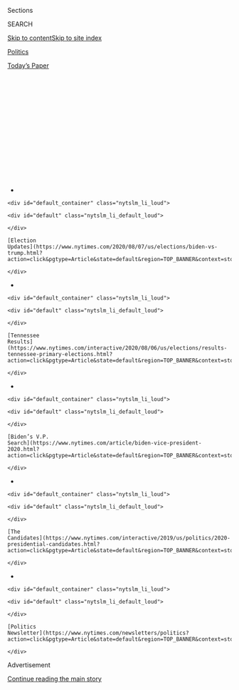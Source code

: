 <div id="app">

<div>

<div>

<div>

<div class="NYTAppHideMasthead css-1q2w90k e1suatyy0">

<div class="section css-ui9rw0 e1suatyy2">

<div class="css-eph4ug er09x8g0">

<div class="css-6n7j50">

</div>

<span class="css-1dv1kvn">Sections</span>

<div class="css-10488qs">

<span class="css-1dv1kvn">SEARCH</span>

</div>

[Skip to content](#site-content)[Skip to site index](#site-index)

</div>

<div id="masthead-section-label" class="css-1wr3we4 eaxe0e00">

[Politics](https://www.nytimes.com/section/politics)

</div>

<div class="css-10698na e1huz5gh0">

</div>

</div>

<div id="masthead-bar-one" class="section hasLinks css-15hmgas e1csuq9d3">

<div class="css-uqyvli e1csuq9d0">

</div>

<div class="css-1uqjmks e1csuq9d1">

</div>

<div class="css-9e9ivx">

[](https://myaccount.nytimes.com/auth/login?response_type=cookie&client_id=vi)

</div>

<div class="css-1bvtpon e1csuq9d2">

[Today’s Paper](https://www.nytimes.com/section/todayspaper)

</div>

</div>

</div>

</div>

<div data-aria-hidden="false">

<div id="site-content" role="main">

<div>

<div class="css-1aor85t" style="opacity:0.000000001;z-index:-1;visibility:hidden">

<div class="css-1hqnpie">

<div class="css-epjblv">

<span class="css-17xtcya">[Politics](/section/politics)</span><span class="css-x15j1o">|</span><span class="css-fwqvlz">As
Trump Pushes Into Portland, His Campaign Ads Turn Darker</span>

</div>

<div class="css-k008qs">

<div class="css-1iwv8en">

<span class="css-18z7m18"></span>

<div>

</div>

</div>

<span class="css-1n6z4y">https://nyti.ms/3hgvGxc</span>

<div class="css-1705lsu">

<div class="css-4xjgmj">

<div class="css-4skfbu" role="toolbar" data-aria-label="Social Media Share buttons, Save button, and Comments Panel with current comment count" data-testid="share-tools">

  - 
  - 
  - 
  - 
    
    <div class="css-6n7j50">
    
    </div>

  - 
  - 

</div>

</div>

</div>

</div>

</div>

</div>

<div id="NYT_TOP_BANNER_REGION" class="css-13pd83m">

<div>

<div id="styln-elections-notifications-menu" class="section interactive-content interactive-size-medium css-1edisqu">

<div class="css-17ih8de interactive-body">

<div class="nytslm_innerContainer" data-aria-live="polite">

<div class="nytslm_title">

</div>

  - 
    
    <div id="default_container" class="nytslm_li_loud">
    
    <div id="default" class="nytslm_li_default_loud">
    
    </div>
    
    [Election
    Updates](https://www.nytimes.com/2020/08/07/us/elections/biden-vs-trump.html?action=click&pgtype=Article&state=default&region=TOP_BANNER&context=storylines_menu)
    
    </div>

  - 
    
    <div id="default_container" class="nytslm_li_loud">
    
    <div id="default" class="nytslm_li_default_loud">
    
    </div>
    
    [Tennessee
    Results](https://www.nytimes.com/interactive/2020/08/06/us/elections/results-tennessee-primary-elections.html?action=click&pgtype=Article&state=default&region=TOP_BANNER&context=storylines_menu)
    
    </div>

  - 
    
    <div id="default_container" class="nytslm_li_loud">
    
    <div id="default" class="nytslm_li_default_loud">
    
    </div>
    
    [Biden’s V.P.
    Search](https://www.nytimes.com/article/biden-vice-president-2020.html?action=click&pgtype=Article&state=default&region=TOP_BANNER&context=storylines_menu)
    
    </div>

  - 
    
    <div id="default_container" class="nytslm_li_loud">
    
    <div id="default" class="nytslm_li_default_loud">
    
    </div>
    
    [The
    Candidates](https://www.nytimes.com/interactive/2019/us/politics/2020-presidential-candidates.html?action=click&pgtype=Article&state=default&region=TOP_BANNER&context=storylines_menu)
    
    </div>

  - 
    
    <div id="default_container" class="nytslm_li_loud">
    
    <div id="default" class="nytslm_li_default_loud">
    
    </div>
    
    [Politics
    Newsletter](https://www.nytimes.com/newsletters/politics?action=click&pgtype=Article&state=default&region=TOP_BANNER&context=storylines_menu)
    
    </div>

</div>

</div>

</div>

</div>

</div>

<div id="top-wrapper" class="css-1sy8kpn">

<div id="top-slug" class="css-l9onyx">

Advertisement

</div>

[Continue reading the main story](#after-top)

<div class="ad top-wrapper" style="text-align:center;height:100%;display:block;min-height:250px">

<div id="top" class="place-ad" data-position="top" data-size-key="top">

</div>

</div>

<div id="after-top">

</div>

</div>

<div>

<div id="sponsor-wrapper" class="css-1hyfx7x">

<div id="sponsor-slug" class="css-19vbshk">

Supported by

</div>

[Continue reading the main story](#after-sponsor)

<div id="sponsor" class="ad sponsor-wrapper" style="text-align:center;height:100%;display:block">

</div>

<div id="after-sponsor">

</div>

</div>

<div class="css-186x18t">

</div>

<div class="css-1vkm6nb ehdk2mb0">

# As Trump Pushes Into Portland, His Campaign Ads Turn Darker

</div>

The Trump campaign is spending millions on ads that promote a dark and
exaggerated portrayal of Democratic-led cities, a tactic that reinforces
his “law and order’’ campaign message.

<div class="css-79elbk" data-testid="photoviewer-wrapper">

<div class="css-z3e15g" data-testid="photoviewer-wrapper-hidden">

</div>

<div class="css-1a48zt4 ehw59r15" data-testid="photoviewer-children">

![<span class="css-16f3y1r e13ogyst0" data-aria-hidden="true">Federal
agents clashed with protesters in Portland, Ore., on Tuesday. President
Trump has strained to tie images of unrest in American cities to his
Democratic opponent, Joseph R. Biden
Jr.</span><span class="css-cnj6d5 e1z0qqy90" itemprop="copyrightHolder"><span class="css-1ly73wi e1tej78p0">Credit...</span><span><span>Mason
Trinca for The New York
Times</span></span></span>](https://static01.nyt.com/images/2020/07/21/us/politics/21trump-ads1/merlin_174794250_8fc7f37e-e2aa-48a9-8341-0b37a7a0fda1-articleLarge.jpg?quality=75&auto=webp&disable=upscale)

</div>

</div>

<div class="css-18e8msd">

<div class="css-otjvjh epjyd6m0">

<div class="css-nmf14i ey68jwv0" data-aria-hidden="true">

[![Maggie
Haberman](https://static01.nyt.com/images/2018/07/12/multimedia/author-maggie-haberman/author-maggie-haberman-thumbLarge.png
"Maggie Haberman")](https://www.nytimes.com/by/maggie-haberman)[![Nick
Corasaniti](https://static01.nyt.com/images/2018/06/13/multimedia/author-nick-corasaniti/author-nick-corasaniti-thumbLarge-v2.png
"Nick Corasaniti")](https://www.nytimes.com/by/nick-corasaniti)[![Annie
Karni](https://static01.nyt.com/images/2019/02/05/multimedia/author-annie-karni/author-annie-karni-thumbLarge.png
"Annie Karni")](https://www.nytimes.com/by/annie-karni)

</div>

<div class="css-1baulvz">

By [<span class="css-1baulvz" itemprop="name">Maggie
Haberman</span>](https://www.nytimes.com/by/maggie-haberman),
[<span class="css-1baulvz" itemprop="name">Nick
Corasaniti</span>](https://www.nytimes.com/by/nick-corasaniti) and
[<span class="css-1baulvz last-byline" itemprop="name">Annie
Karni</span>](https://www.nytimes.com/by/annie-karni)

</div>

</div>

  - 
    
    <div class="css-ld3wwf e16638kd2">
    
    Published July 21, 2020Updated Aug. 7, 2020
    
    </div>

  - 
    
    <div class="css-4xjgmj">
    
    <div class="css-pvvomx" role="toolbar" data-aria-label="Social Media Share buttons, Save button, and Comments Panel with current comment count" data-testid="share-tools">
    
      - 
      - 
      - 
      - 
        
        <div class="css-6n7j50">
        
        </div>
    
      - 
      - 
    
    </div>
    
    </div>

</div>

</div>

<div class="section meteredContent css-1r7ky0e" name="articleBody" itemprop="articleBody">

<div class="css-1fanzo5 StoryBodyCompanionColumn">

<div class="css-53u6y8">

*Follow our latest coverage of* [*the Biden vs. Trump 2020 election
here*](https://www.nytimes.com/2020/08/07/us/elections/biden-vs-trump.html)*.*

As [President
Trump](https://www.nytimes.com/interactive/2020/us/elections/donald-trump.html)
deploys federal agents to Portland, Ore., and threatens to dispatch more
to other cities, his re-election campaign is spending millions of
dollars on several ominous television ads that promote fear and dovetail
with his political message of “law and order.”

The influx of agents in Portland has led to [scenes of confrontations
and chaos](https://www.nytimes.com/2020/07/21/us/portland-protests.html)
that Mr. Trump and his White House aides have pointed to as they try to
burnish a false narrative about Democratic elected officials allowing
dangerous protesters to create widespread bedlam.

The Trump campaign is driving home that message with [a new
ad](https://www.youtube.com/watch?v=moZOrq0qL3Q&feature=youtu.be) that
tries to tie its dark portrayal of Democratic-led cities to Mr. Trump’s
main rival, [Joseph R. Biden
Jr.](https://www.nytimes.com/interactive/2020/us/elections/joe-biden.html)
— with exaggerated images intended to persuade viewers that lawless
anarchy would prevail if Mr. Biden won the presidency. The ad simulates
a break-in at the home of an older woman and ends with her being
attacked while she waits on hold for a 911 call, as shadowy, dark
intruders flicker in the background.

So far, the campaign has spent almost $20 million over the last 20 days
on that ad and two other similar ones, more than Mr. Biden has spent on
his total television budget in the same time frame, and a relatively
large sum for this stage of the race. Though the ads predate the federal
actions in Portland, they convey a common theme of lawlessness under
Democratic leadership.

</div>

</div>

<div class="css-1fanzo5 StoryBodyCompanionColumn">

<div class="css-53u6y8">

The focus of the Trump administration in recent days has been on
Portland, where there have been nightly protests for weeks denouncing
systemic racism in policing. In the last few days, federal agents from
the Department of Homeland Security and U.S. Marshals, traveling in
unmarked cars, have [swooped protesters off the
street](https://www.nytimes.com/2020/07/17/us/portland-protests.html)
without explaining why, in some cases detaining them and in other cases
letting them go because they were not actually suspects. The protests
have increased in size since the arrival of federal officials.

Mr. Trump’s deployment of federal law enforcement is highly unusual: He
is acting in spite of local opposition — city leaders are not asking for
help — and his actions go beyond emergency steps taken by some past
American leaders like President George H.W. Bush, who sent troops to
quell Los Angeles in 1992 at the request of California officials.

In Washington on Tuesday, Department of Homeland Security officials held
a news conference for the first time to address the increased federal
deployment in Portland, defending the tactics and training of the
agents. Chad F. Wolf, the acting secretary, said a federal statute
allowed the agents to move away from the courthouse that they had been
told to defend, to investigate crimes against federal property and
officers, even if it resulted in the detaining of a protester.

Another top official, Mark Morgan, disputed claims that the agents
lacked adequate insignia, showing reporters a camouflaged ballistic vest
labeled “POLICE.” Mr. Wolf also blamed local officials for the unrest in
Portland. “I asked the mayor and governor, how long do you plan on
having this continue?” Mr. Wolf said. “We stand ready. I’m ready to pull
my officers out of there if the violence stops.”

</div>

</div>

<div class="css-79elbk" data-testid="photoviewer-wrapper">

<div class="css-z3e15g" data-testid="photoviewer-wrapper-hidden">

</div>

<div class="css-1a48zt4 ehw59r15" data-testid="photoviewer-children">

![<span class="css-16f3y1r e13ogyst0" data-aria-hidden="true">President
Trump has focused on Portland but has threatened to deploy federal
agents to other cities, including Chicago, New York, Philadelphia and
Detroit. </span><span class="css-cnj6d5 e1z0qqy90" itemprop="copyrightHolder"><span class="css-1ly73wi e1tej78p0">Credit...</span><span>Doug
Mills/The New York
Times</span></span>](https://static01.nyt.com/images/2020/07/21/us/politics/21trump-ads2/merlin_174810570_da0a48a5-f3b3-4701-b4ad-3339bb324ff7-articleLarge.jpg?quality=75&auto=webp&disable=upscale)

</div>

</div>

<div class="css-1fanzo5 StoryBodyCompanionColumn">

<div class="css-53u6y8">

The president has said he might next deploy federal agents to Chicago,
and has listed other cities where similar enforcement could take place,
including New York but also Philadelphia and Detroit, urban centers in
two battleground states. White House officials said the deployments had
grown out of meetings among administration officials after protests in
Washington, D.C., in late May and early June.

</div>

</div>

<div class="css-1fanzo5 StoryBodyCompanionColumn">

<div class="css-53u6y8">

The White House has defended the recent measures.

“By any objective standard, the violence, chaos and anarchy in Portland
is unacceptable, yet Democrats continue to put politics above peace
while this president seeks to restore law and order,” the White House
press secretary, Kayleigh McEnany, said at a briefing on Tuesday
morning. She listed an array of items she said protesters had hurled at
law enforcement officers.

<div id="NYT_MAIN_CONTENT_1_REGION" class="css-9tf9ac">

<div>

<div id="styln-nfldraft-updates-block" class="section interactive-content interactive-size-medium css-1ftcdic">

<div class="css-17ih8de interactive-body">

</div>

</div>

</div>

</div>

Trump administration officials and campaign aides have woven together
the protests that began after [the killing of George
Floyd](https://www.nytimes.com/2020/05/31/us/george-floyd-investigation.html)
in May to try to bolster their claim that under Mr. Biden, the police
would be “defunded.” While Mr. Biden has [walked a careful
line](https://www.nytimes.com/2020/06/08/us/politics/biden-defund-the-police.html)
and said explicitly that he doesn’t support defunding police
departments, the Trump campaign has continued to claim otherwise.

The most recent ad from the Trump campaign, depicting the break-in at a
woman’s home, has a singular goal: terrifying the viewer into believing
that claim.

The ad’s audio includes a news broadcast that talks about “Seattle’s
pledge to defund its police department,” referring to another
progressive city with which Mr. Trump has feuded.

The spot hews to Mr. Trump’s long-held preference for messages that
promote fear and division, dating to [the first ad of his 2016
presidential
campaign](https://www.nytimes.com/2016/01/05/us/politics/in-first-ad-donald-trump-plays-to-fears-on-immigration-and-isis.html),
which depicted immigrants as criminals. The campaign has already spent
nearly $550,000 on its new ad, which was released on Monday.

Describing his opponents as supporting violence while portraying police
officers in glowing terms has been a mainstay of Mr. Trump’s public
discourse since the late 1980s.

</div>

</div>

<div class="css-1fanzo5 StoryBodyCompanionColumn">

<div class="css-53u6y8">

Protests around the country have been largely peaceful, with spikes of
conflict usually arising in clashes with law enforcement. While polls
show that [a majority of voters support the Black Lives Matter
movement](https://www.nytimes.com/interactive/2020/06/10/upshot/black-lives-matter-attitudes.html),
Mr. Trump and some of his advisers are counting on a backlash, so far
nonexistent, with white voters in the fall that will boost the
president’s numbers.

“Clearly what they’re looking to do here is scare the living hell out of
seniors,” said Pia Carusone, a Democratic ad maker. But, she said, the
new Trump ad falls short in the realm of believability. “You’re making
the assumption that the voter that you’re hoping to convince is going to
relate and think that this could happen. And then you have to make the
leap to blame Biden or the Democrats or whoever. And I think it fails
that first test.”

Stuart Stevens, a Republican strategist who now works with the
anti-Trump group known as the Lincoln Project, said Mr. Trump’s team was
focusing on an issue that doesn’t rank at the top of voter concerns.

“I’d bet a lot that the actress they hired for this is more worried
about Covid-19 than a phony threat about cops,” Mr. Stevens said.

Of the $24 million the Trump campaign has spent over all on television
ads over the past 20 days, roughly $20 million has gone to ads that
focus solely on the issue of the police. About 70 percent of that $20
million has been spent on a singular ad that shows a split screen: One
side depicts an empty 911 call center, with an answering service asking
callers to select their emergency, and the other displays violent scenes
from the protests.

The Trump digital apparatus has also been running a torrent of ads
warning of a country in crisis: “Dangerous MOBS of far-left groups are
running through our streets and causing absolute mayhem,” [one ad
with 308 variations
reads](https://www.facebook.com/ads/library/?id=281763573095189). “They
are DESTROYING our cities and rioting.”

The Trump team has spent at least $2 million in the past two months on
Facebook ads with similar themes, according to Advertising Analytics, an
ad tracking firm.

</div>

</div>

<div class="css-1fanzo5 StoryBodyCompanionColumn">

<div class="css-53u6y8">

The ads are on a political track. But for former Homeland Security
officials who served in the first year of the Trump administration,
seeing images of federal forces on the streets of American cities was
distressing.

“People like me, who served a long time, have to look very long and hard
to figure out who these people are,” said Col. David Lapan, a retired
Marine who served in the Trump administration in 2017 as a spokesman for
the Department of Homeland Security. “For the average citizen, it looks
like the military is being used to suppress American citizens. Even if
that’s not the case, and this is law enforcement, it creates the
impression that the military is being used.”

In a statement on Tuesday evening, Mr. Biden drew a parallel with the
largely peaceful protesters who were [cleared from a park near the White
House](https://www.nytimes.com/2020/06/02/us/politics/trump-walk-lafayette-square.html)
on June 1 by armed law enforcement officials using chemical irritants
before Mr. Trump’s photo-op outside a historic church.

</div>

</div>

<div class="css-79elbk" data-testid="photoviewer-wrapper">

<div class="css-z3e15g" data-testid="photoviewer-wrapper-hidden">

</div>

<div class="css-1a48zt4 ehw59r15" data-testid="photoviewer-children">

<div class="css-1xdhyk6 erfvjey0">

<span class="css-1ly73wi e1tej78p0">Image</span>

<div class="css-zjzyr8">

<div data-testid="lazyimage-container" style="height:257.77777777777777px">

</div>

</div>

</div>

<span class="css-16f3y1r e13ogyst0" data-aria-hidden="true">Protesters
raised their cellphones and sang in front of the Multnomah County
Justice Center in Portland on Monday. The demonstrations have grown in
size since federal agents
arrived.</span><span class="css-cnj6d5 e1z0qqy90" itemprop="copyrightHolder"><span class="css-1ly73wi e1tej78p0">Credit...</span><span>Mason
Trinca for The New York Times</span></span>

</div>

</div>

<div class="css-1fanzo5 StoryBodyCompanionColumn">

<div class="css-53u6y8">

“They are brutally attacking peaceful protesters, [including a U.S. Navy
veteran](https://www.nytimes.com/2020/07/20/us/portland-protests-navy-christopher-david.html),”
Mr. Biden said of the force used in Portland. “Of course the U.S.
government has the right and duty to protect federal property. The
Obama-Biden administration protected federal property across the country
without resorting to these egregious tactics — and without trying to
stoke the fires of division in this country.” In response, Mr. Trump’s
campaign accused Mr. Biden of attacking law enforcement officials.

Tom Ridge, the former governor of Pennsylvania who was the first person
to serve as secretary of Homeland Security, also condemned Mr. Trump’s
actions.

”The department was established to protect America from the ever-present
threat of global terrorism,” Mr. Ridge, a Republican, told the radio
host Michael Smerconish. “It was not established to be the president’s
personal militia.”

</div>

</div>

<div class="css-1fanzo5 StoryBodyCompanionColumn">

<div class="css-53u6y8">

Mr. Ridge said it would be a “cold day in hell” before he would have
consented as a governor to what is taking place. “I wish the president
would take a more collaborative approach toward fighting this
lawlessness than the unilateral approach he’s taken,” he said.

Zolan Kanno-Youngs contributed reporting. Jack Begg and Isabella Grullón
Paz contributed research.

</div>

</div>

<div>

</div>

</div>

<div>

</div>

<div>

</div>

<div id="NYT_BELOW_MAIN_CONTENT_REGION">

<div>

<div id="STLYN_guide_v1_STYLN_guide_a" class="section css-l08pwh interactive-content interactive-size-medium">

<div class="css-17ih8de interactive-body">

<div class="g-story g-freebird g-max-limit" data-preview-slug="styln-scroll-guide">

</div>

<div id="g-electionguide-id" class="g-electionguide">

<div class="g-electionguide-container">

<div class="g-electionguide-wrapper">

<div class="g-electionguide-logo">

</div>

# Our 2020 Election Guide

Updated Aug. 7, 2020

  - 
    
    -----
    
    ## The Latest
    
      - [Russia is using a range of techniques to denigrate Joe
        Biden](https://www.nytimes.com/2020/08/07/us/politics/russia-china-trump-biden-election-interference.html?action=click&pgtype=Article&state=default&region=BELOW_MAIN_CONTENT&context=storylines_guide),
        American intelligence officials said, declaring that Moscow
        continues to try to interfere in the 2020 campaign to help
        President Trump.

  - 
    
    -----
    
    ## Biden’s V.P. Search
    
      - [Here are 13
        women](https://www.nytimes.com/article/biden-vice-president-2020.html?action=click&pgtype=Article&state=default&region=BELOW_MAIN_CONTENT&context=storylines_guide)
        who have been under consideration to be Joe Biden’s running
        mate, and why each might be chosen — and might not be.

  - 
    
    -----
    
    ## Keep Up With Our Coverage
    
      - Get an
        [email](https://www.nytimes.com/newsletters/politics?action=click&pgtype=Article&state=default&region=BELOW_MAIN_CONTENT&context=storylines_guide)
        recapping the day’s news
    
    <!-- end list -->
    
      - Download our mobile app on
        [iOS](https://apps.apple.com/us/app/nytimes/id284862083?ls=1&mat_click_id=5c79ae7455014fd1bd66b5610c05b8f2-20191112-16948&referrer=mat_click_id%3D5c79ae7455014fd1bd66b5610c05b8f2-20191112-16948%26link_click_id%3D722930677036718082)
        and
        [Android](http://a.localytics.com/android?id=com.nytimes.android&referrer=utm_source%3Dother_nyt_mobile_web%26utm_medium%3DWeb%2520page%26utm_term%3DGeneral%2520Mobile%2520Page%26utm_campaign%3DNYT%2520Mobile%2520General%2520Page)
        and turn on Breaking News and Politics alerts

</div>

</div>

</div>

</div>

</div>

</div>

</div>

<div>

</div>

<div>

<div id="bottom-wrapper" class="css-1ede5it">

<div id="bottom-slug" class="css-l9onyx">

Advertisement

</div>

[Continue reading the main story](#after-bottom)

<div id="bottom" class="ad bottom-wrapper" style="text-align:center;height:100%;display:block;min-height:90px">

</div>

<div id="after-bottom">

</div>

</div>

</div>

</div>

</div>

## Site Index

<div>

</div>

## Site Information Navigation

  - [© <span>2020</span> <span>The New York Times
    Company</span>](https://help.nytimes.com/hc/en-us/articles/115014792127-Copyright-notice)

<!-- end list -->

  - [NYTCo](https://www.nytco.com/)
  - [Contact
    Us](https://help.nytimes.com/hc/en-us/articles/115015385887-Contact-Us)
  - [Work with us](https://www.nytco.com/careers/)
  - [Advertise](https://nytmediakit.com/)
  - [T Brand Studio](http://www.tbrandstudio.com/)
  - [Your Ad
    Choices](https://www.nytimes.com/privacy/cookie-policy#how-do-i-manage-trackers)
  - [Privacy](https://www.nytimes.com/privacy)
  - [Terms of
    Service](https://help.nytimes.com/hc/en-us/articles/115014893428-Terms-of-service)
  - [Terms of
    Sale](https://help.nytimes.com/hc/en-us/articles/115014893968-Terms-of-sale)
  - [Site Map](https://spiderbites.nytimes.com)
  - [Help](https://help.nytimes.com/hc/en-us)
  - [Subscriptions](https://www.nytimes.com/subscription?campaignId=37WXW)

</div>

</div>

</div>

</div>
